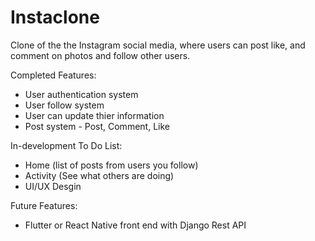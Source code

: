 # Instaclone
Clone of the the Instagram social media, where users can post like, and comment on photos and follow other users. 

Completed Features:
- User authentication system
- User follow system
- User can update thier information
- Post system - Post, Comment, Like

In-development To Do List: 
- Home (list of posts from users you follow)
- Activity (See what others are doing)
- UI/UX Desgin

Future Features:
- Flutter or React Native front end with Django Rest API
